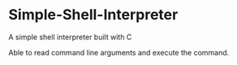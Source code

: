 # Simple-Shell-Interpreter
A simple shell interpreter built with C

Able to read command line arguments and execute the command.
